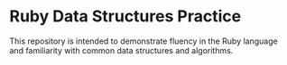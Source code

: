 # Ruby Data Structures Practice


This repository is intended to demonstrate fluency in the Ruby language and familiarity with common data structures and algorithms.
